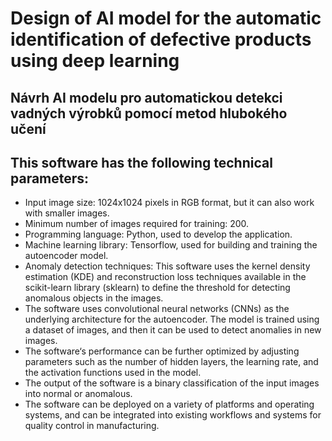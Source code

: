 # Design of AI model for the automatic identification of defective products using deep learning
## Návrh AI modelu pro automatickou detekci vadných výrobků pomocí metod hlubokého učení
## This software has the following technical parameters:

- Input image size: 1024x1024 pixels in RGB format, but it can also work with smaller images.
- Minimum number of images required for training: 200.
- Programming language: Python, used to develop the application.
- Machine learning library: Tensorflow, used for building and training the autoencoder model.
- Anomaly detection techniques: This software uses the kernel density estimation (KDE) and reconstruction loss techniques available in the scikit-learn library (sklearn) to define the threshold for detecting anomalous objects in the images.
- The software uses convolutional neural networks (CNNs) as the underlying architecture for the autoencoder. The model is trained using a dataset of images, and then it can be used to detect anomalies in new images.
- The software‘s performance can be further optimized by adjusting parameters such as the number of hidden layers, the learning rate, and the activation functions used in the model.
- The output of the software is a binary classification of the input images into normal or anomalous.
- The software can be deployed on a variety of platforms and operating systems, and can be integrated into existing workflows and systems for quality control in manufacturing.
